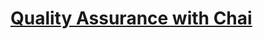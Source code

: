 # [Quality Assurance with Chai](https://www.freecodecamp.org/learn/quality-assurance/quality-assurance-and-testing-with-chai/)